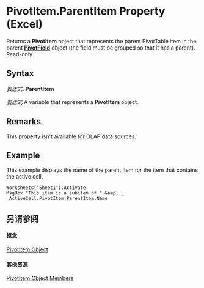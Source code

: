 
# PivotItem.ParentItem Property (Excel)

Returns a  **PivotItem** object that represents the parent PivotTable item in the parent **[PivotField](52784960-e2da-b43a-1e37-2d4dae61c6d8.md)** object (the field must be grouped so that it has a parent). Read-only.


## Syntax

 _表达式_. **ParentItem**

 _表达式_ A variable that represents a **PivotItem** object.


## Remarks

This property isn't available for OLAP data sources.


## Example

This example displays the name of the parent item for the item that contains the active cell.


```
Worksheets("Sheet1").Activate 
MsgBox "This item is a subitem of " &amp; _ 
 ActiveCell.PivotItem.ParentItem.Name
```


## 另请参阅


#### 概念


[PivotItem Object](5829a1d9-0924-9ce8-1120-229e4595285a.md)
#### 其他资源


[PivotItem Object Members](http://msdn.microsoft.com/library/dde86683-8c89-2484-cdd0-8c3db0c06f45%28Office.15%29.aspx)